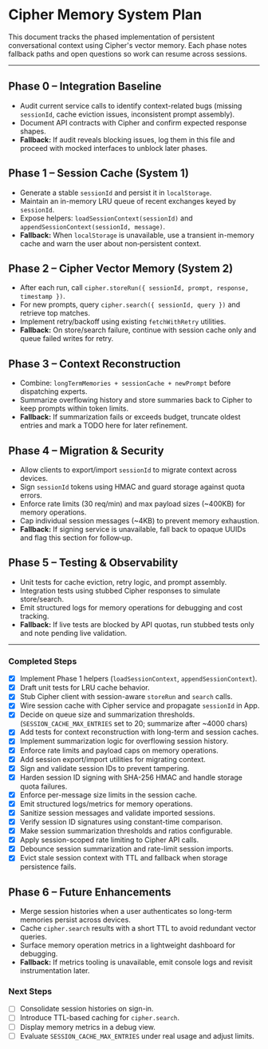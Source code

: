 # Cipher Memory System Plan

This document tracks the phased implementation of persistent conversational context using Cipher's vector memory. Each phase notes fallback paths and open questions so work can resume across sessions.

---

## Phase 0 – Integration Baseline
- Audit current service calls to identify context-related bugs (missing `sessionId`, cache eviction issues, inconsistent prompt assembly).
- Document API contracts with Cipher and confirm expected response shapes.
- **Fallback:** If audit reveals blocking issues, log them in this file and proceed with mocked interfaces to unblock later phases.

## Phase 1 – Session Cache (System 1)
- Generate a stable `sessionId` and persist it in `localStorage`.
- Maintain an in-memory LRU queue of recent exchanges keyed by `sessionId`.
- Expose helpers: `loadSessionContext(sessionId)` and `appendSessionContext(sessionId, message)`.
- **Fallback:** When `localStorage` is unavailable, use a transient in-memory cache and warn the user about non‑persistent context.

## Phase 2 – Cipher Vector Memory (System 2)
- After each run, call `cipher.storeRun({ sessionId, prompt, response, timestamp })`.
- For new prompts, query `cipher.search({ sessionId, query })` and retrieve top matches.
- Implement retry/backoff using existing `fetchWithRetry` utilities.
- **Fallback:** On store/search failure, continue with session cache only and queue failed writes for retry.

## Phase 3 – Context Reconstruction
- Combine: `longTermMemories + sessionCache + newPrompt` before dispatching experts.
- Summarize overflowing history and store summaries back to Cipher to keep prompts within token limits.
- **Fallback:** If summarization fails or exceeds budget, truncate oldest entries and mark a TODO here for later refinement.

## Phase 4 – Migration & Security
- Allow clients to export/import `sessionId` to migrate context across devices.
- Sign `sessionId` tokens using HMAC and guard storage against quota errors.
- Enforce rate limits (30 req/min) and max payload sizes (~400KB) for memory operations.
- Cap individual session messages (~4KB) to prevent memory exhaustion.
- **Fallback:** If signing service is unavailable, fall back to opaque UUIDs and flag this section for follow‑up.

## Phase 5 – Testing & Observability
- Unit tests for cache eviction, retry logic, and prompt assembly.
- Integration tests using stubbed Cipher responses to simulate store/search.
- Emit structured logs for memory operations for debugging and cost tracking.
- **Fallback:** If live tests are blocked by API quotas, run stubbed tests only and note pending live validation.

---

### Completed Steps
- [x] Implement Phase 1 helpers (`loadSessionContext`, `appendSessionContext`).
- [x] Draft unit tests for LRU cache behavior.
- [x] Stub Cipher client with session-aware `storeRun` and `search` calls.
- [x] Wire session cache with Cipher service and propagate `sessionId` in App.
- [x] Decide on queue size and summarization thresholds. (`SESSION_CACHE_MAX_ENTRIES` set to 20; summarize after ~4000 chars)
- [x] Add tests for context reconstruction with long-term and session caches.
- [x] Implement summarization logic for overflowing session history.
- [x] Enforce rate limits and payload caps on memory operations.
- [x] Add session export/import utilities for migrating context.
- [x] Sign and validate session IDs to prevent tampering.
- [x] Harden session ID signing with SHA-256 HMAC and handle storage quota failures.
- [x] Enforce per-message size limits in the session cache.
- [x] Emit structured logs/metrics for memory operations.
- [x] Sanitize session messages and validate imported sessions.
- [x] Verify session ID signatures using constant-time comparison.
- [x] Make session summarization thresholds and ratios configurable.
- [x] Apply session-scoped rate limiting to Cipher API calls.
- [x] Debounce session summarization and rate-limit session imports.
- [x] Evict stale session context with TTL and fallback when storage persistence fails.

## Phase 6 – Future Enhancements
- Merge session histories when a user authenticates so long-term memories persist across devices.
- Cache `cipher.search` results with a short TTL to avoid redundant vector queries.
- Surface memory operation metrics in a lightweight dashboard for debugging.
- **Fallback:** If metrics tooling is unavailable, emit console logs and revisit instrumentation later.

### Next Steps
- [ ] Consolidate session histories on sign-in.
- [ ] Introduce TTL-based caching for `cipher.search`.
- [ ] Display memory metrics in a debug view.
- [ ] Evaluate `SESSION_CACHE_MAX_ENTRIES` under real usage and adjust limits.
